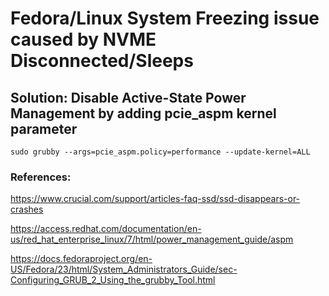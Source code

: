 # Fedora/Linux System Freezing issue caused by NVME Disconnected/Sleeps
## Solution: Disable Active-State Power Management by adding pcie_aspm kernel parameter
`sudo grubby --args=pcie_aspm.policy=performance --update-kernel=ALL`
### References:

https://www.crucial.com/support/articles-faq-ssd/ssd-disappears-or-crashes

https://access.redhat.com/documentation/en-us/red_hat_enterprise_linux/7/html/power_management_guide/aspm

https://docs.fedoraproject.org/en-US/Fedora/23/html/System_Administrators_Guide/sec-Configuring_GRUB_2_Using_the_grubby_Tool.html